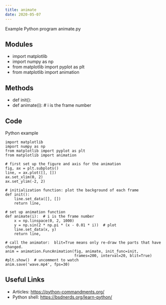 ```yaml
---
title: animate
date: 2020-05-07
---
```

Example Python program animate.py

## Modules

* import matplotlib
* import numpy as np
* from matplotlib import pyplot as plt
* from matplotlib import animation

## Methods

* def init():
* def animate(i):  # i is the frame number

## Code

Python example

    import matplotlib
    import numpy as np
    from matplotlib import pyplot as plt
    from matplotlib import animation
    
    # first set up the figure and axis for the animation
    fig, ax = plt.subplots()
    line, = ax.plot([], [])
    ax.set_xlim(0, 2)
    ax.set_ylim(-2, 2)
    
    # initialization function: plot the background of each frame
    def init():
        line.set_data([], [])
        return line,
    
    # set up animation function
    def animate(i):  # i is the frame number
        x = np.linspace(0, 2, 1000)
        y = np.sin(2 * np.pi * (x - 0.01 * i))  # plot 
        line.set_data(x, y)
        return line,
    
    # call the animator:  blit=True means only re-draw the parts that have changed.
    anim = animation.FuncAnimation(fig, animate, init_func=init,
                                   frames=200, interval=20, blit=True)
    #plt.show()  # uncomment to watch
    anim.save('wave.mp4', fps=30)

## Useful Links

- Articles: https://python-commandments.org/
- Python shell: https://bsdnerds.org/learn-python/
